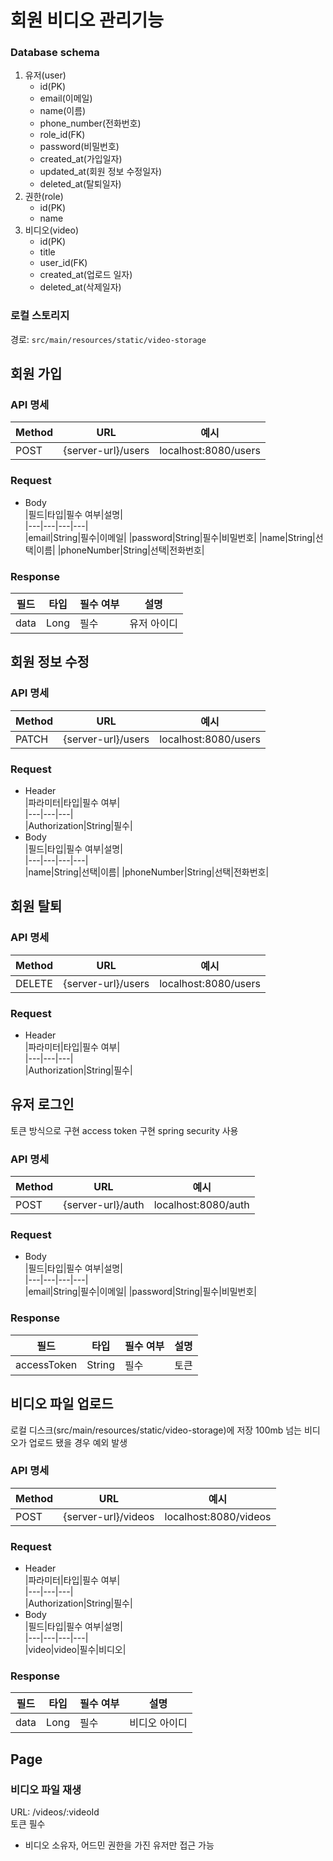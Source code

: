 # 회원 비디오 관리기능

### Database schema
1. 유저(user)
   - id(PK)
   - email(이메일)
   - name(이름)
   - phone_number(전화번호)
   - role_id(FK)
   - password(비밀번호)
   - created_at(가입일자)
   - updated_at(회원 정보 수정일자)
   - deleted_at(탈퇴일자)
2. 권한(role)
   - id(PK)
   - name
3. 비디오(video)
    - id(PK)
    - title
    - user_id(FK)
    - created_at(업로드 일자)
    - deleted_at(삭제일자)

### 로컬 스토리지
경로: ```src/main/resources/static/video-storage```


## 회원 가입
### API 명세
|Method| URL                | 예시                   |
|---|--------------------|----------------------|
|POST| {server-url}/users | localhost:8080/users |

### Request
- Body  
  |필드|타입|필수 여부|설명|  
  |---|---|---|---|   
  |email|String|필수|이메일|
  |password|String|필수|비밀번호|
  |name|String|선택|이름|
  |phoneNumber|String|선택|전화번호|
### Response
  |필드|타입|필수 여부|설명|  
  |---|---|---|---|   
  |data|Long|필수|유저 아이디|  


## 회원 정보 수정
### API 명세
| Method | URL                | 예시                   |
|--------|--------------------|----------------------|
| PATCH  | {server-url}/users | localhost:8080/users |
### Request
- Header  
  |파라미터|타입|필수 여부|  
  |---|---|---|   
  |Authorization|String|필수|
- Body  
  |필드|타입|필수 여부|설명|  
  |---|---|---|---|   
  |name|String|선택|이름|
  |phoneNumber|String|선택|전화번호|

## 회원 탈퇴
### API 명세
| Method | URL                | 예시                   |
|--------|--------------------|----------------------|
| DELETE | {server-url}/users | localhost:8080/users |
### Request
- Header  
  |파라미터|타입|필수 여부|  
  |---|---|---|   
  |Authorization|String|필수|

## 유저 로그인
토큰 방식으로 구현
access token 구현
spring security 사용
### API 명세
| Method | URL                | 예시                   |
|--------|--------------------|----------------------|
| POST | {server-url}/auth | localhost:8080/auth |
### Request
- Body  
  |필드|타입|필수 여부|설명|  
  |---|---|---|---|   
  |email|String|필수|이메일|
  |password|String|필수|비밀번호|
### Response
  |필드|타입|필수 여부|설명|  
  |---|---|---|---|   
  |accessToken|String|필수|토큰|

## 비디오 파일 업로드
로컬 디스크(src/main/resources/static/video-storage)에 저장
100mb 넘는 비디오가 업로드 됐을 경우 예외 발생

### API 명세
| Method | URL                | 예시                   |
|--------|--------------------|----------------------|
| POST | {server-url}/videos | localhost:8080/videos |
### Request
- Header  
  |파라미터|타입|필수 여부|  
  |---|---|---|   
  |Authorization|String|필수|
- Body  
  |필드|타입|필수 여부|설명|  
  |---|---|---|---|   
  |video|video|필수|비디오|
### Response
  |필드|타입|필수 여부|설명|  
  |---|---|---|---|   
  |data|Long|필수|비디오 아이디|  


## Page
### 비디오 파일 재생
URL: /videos/:videoId  
토큰 필수
- 비디오 소유자, 어드민 권한을 가진 유저만 접근 가능

